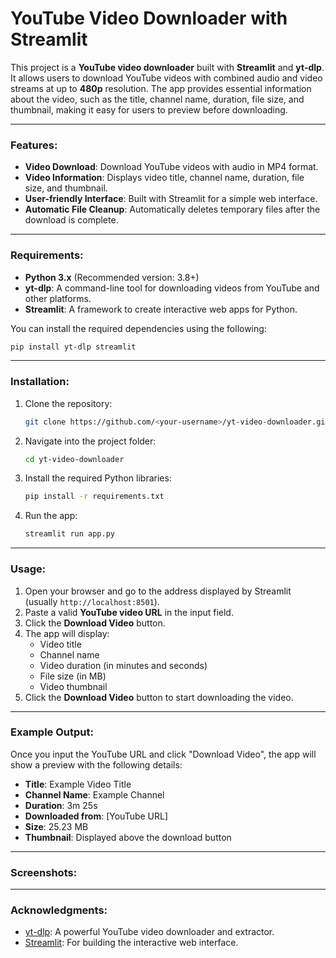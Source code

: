 # YouTube Video Downloader with Streamlit

This project is a **YouTube video downloader** built with **Streamlit** and **yt-dlp**. It allows users to download YouTube videos with combined audio and video streams at up to **480p** resolution. The app provides essential information about the video, such as the title, channel name, duration, file size, and thumbnail, making it easy for users to preview before downloading.

---

### Features:
- **Video Download**: Download YouTube videos with audio in MP4 format.
- **Video Information**: Displays video title, channel name, duration, file size, and thumbnail.
- **User-friendly Interface**: Built with Streamlit for a simple web interface.
- **Automatic File Cleanup**: Automatically deletes temporary files after the download is complete.

---

### Requirements:
- **Python 3.x** (Recommended version: 3.8+)
- **yt-dlp**: A command-line tool for downloading videos from YouTube and other platforms.
- **Streamlit**: A framework to create interactive web apps for Python.

You can install the required dependencies using the following:

```bash
pip install yt-dlp streamlit
```

---

### Installation:
1. Clone the repository:
   ```bash
   git clone https://github.com/<your-username>/yt-video-downloader.git
   ```
2. Navigate into the project folder:
   ```bash
   cd yt-video-downloader
   ```
3. Install the required Python libraries:
   ```bash
   pip install -r requirements.txt
   ```
4. Run the app:
   ```bash
   streamlit run app.py
   ```

---

### Usage:
1. Open your browser and go to the address displayed by Streamlit (usually `http://localhost:8501`).
2. Paste a valid **YouTube video URL** in the input field.
3. Click the **Download Video** button.
4. The app will display:
   - Video title
   - Channel name
   - Video duration (in minutes and seconds)
   - File size (in MB)
   - Video thumbnail
5. Click the **Download Video** button to start downloading the video.

---

### Example Output:
Once you input the YouTube URL and click "Download Video", the app will show a preview with the following details:
- **Title**: Example Video Title
- **Channel Name**: Example Channel
- **Duration**: 3m 25s
- **Downloaded from**: [YouTube URL]
- **Size**: 25.23 MB
- **Thumbnail**: Displayed above the download button

---

### Screenshots:

---

### Acknowledgments:
- [yt-dlp](https://github.com/yt-dlp/yt-dlp): A powerful YouTube video downloader and extractor.
- [Streamlit](https://streamlit.io/): For building the interactive web interface.